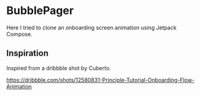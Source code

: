 # BubblePager
Here I tried to clone an onboarding screen animation using Jetpack Compose.

## Inspiration
Inspired from a dribbble shot by Cuberto.

https://dribbble.com/shots/12580831-Principle-Tutorial-Onboarding-Flow-Animation
